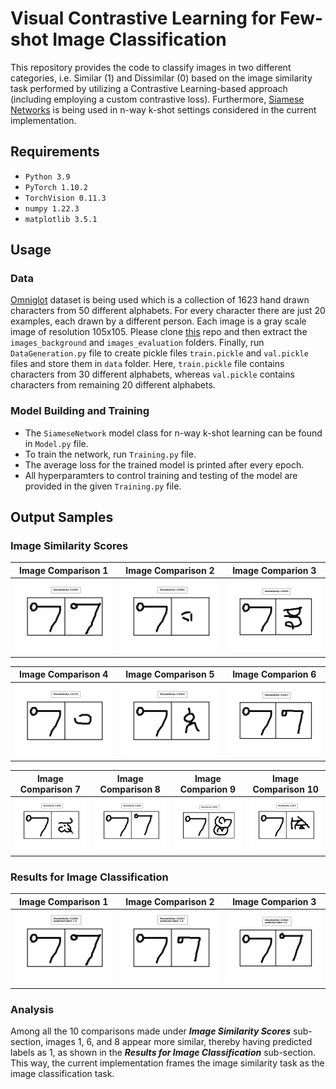 # Visual Contrastive Learning for Few-shot Image Classification
This repository provides the code to classify images in two different categories, i.e. Similar (1) and Dissimilar (0) based on the image similarity task performed by utilizing a Contrastive Learning-based approach (including employing a custom contrastive loss). Furthermore, [Siamese Networks]() is being used in n-way k-shot settings considered in the current implementation.
## Requirements
- `Python 3.9`
- `PyTorch 1.10.2`
- `TorchVision 0.11.3`
- `numpy 1.22.3`
- `matplotlib 3.5.1`
## Usage
### Data
[Omniglot](https://github.com/brendenlake/omniglot/tree/master/python) dataset is being used which is a collection of 1623 hand drawn characters from 50 different alphabets. For every character there are just 20 examples, each drawn by a different person. Each image is a gray scale image of resolution 105x105. Please clone [this](https://github.com/brendenlake/omniglot/tree/master/python) repo and then extract the `images_background` and `images_evaluation` folders. Finally, run `DataGeneration.py` file to create pickle files `train.pickle` and `val.pickle` files and store them in `data` folder. Here, `train.pickle` file contains characters from 30 different alphabets, whereas `val.pickle` contains characters from remaining 20 different alphabets.
### Model Building and Training
- The `SiameseNetwork` model class for n-way k-shot learning can be found in `Model.py` file.
- To train the network, run `Training.py` file.
- The average loss for the trained model is printed after every epoch.
- All hyperparamters to control training and testing of the model are provided in the given `Training.py` file.
## Output Samples
### Image Similarity Scores
| Image Comparison 1        | Image Comparison 2           | Image Comparion 3           |
| ------------------------- |:----------------------------:|:---------------------------:|
| ![alt text](https://github.com/fork123aniket/Visual-Contrastive-Learning-for-Few-shot-Image-Classification/blob/main/Images/1.png) | ![alt text](https://github.com/fork123aniket/Visual-Contrastive-Learning-for-Few-shot-Image-Classification/blob/main/Images/2.png) | ![alt text](https://github.com/fork123aniket/Visual-Contrastive-Learning-for-Few-shot-Image-Classification/blob/main/Images/3.png) |

| Image Comparison 4        | Image Comparison 5           | Image Comparion 6           |
| ------------------------- |:----------------------------:|:---------------------------:|
| ![alt text](https://github.com/fork123aniket/Visual-Contrastive-Learning-for-Few-shot-Image-Classification/blob/main/Images/4.png) | ![alt text](https://github.com/fork123aniket/Visual-Contrastive-Learning-for-Few-shot-Image-Classification/blob/main/Images/5.png) | ![alt text](https://github.com/fork123aniket/Visual-Contrastive-Learning-for-Few-shot-Image-Classification/blob/main/Images/6.png) |

| Image Comparison 7        | Image Comparison 8           | Image Comparion 9           | Image Comparison 10           |
| ------------------------- |:----------------------------:|:------------------:|:-------------------:|
| ![alt text](https://github.com/fork123aniket/Visual-Contrastive-Learning-for-Few-shot-Image-Classification/blob/main/Images/7.png) | ![alt text](https://github.com/fork123aniket/Visual-Contrastive-Learning-for-Few-shot-Image-Classification/blob/main/Images/8.png) | ![alt text](https://github.com/fork123aniket/Visual-Contrastive-Learning-for-Few-shot-Image-Classification/blob/main/Images/9.png) | ![alt text](https://github.com/fork123aniket/Visual-Contrastive-Learning-for-Few-shot-Image-Classification/blob/main/Images/10.png) |
### Results for Image Classification
| Image Comparison 1        | Image Comparison 2           | Image Comparion 3  |
| ------------------------- |:----------------------------:|:------------------:|
| ![alt text](https://github.com/fork123aniket/Visual-Contrastive-Learning-for-Few-shot-Image-Classification/blob/main/Images/11.png) | ![alt text](https://github.com/fork123aniket/Visual-Contrastive-Learning-for-Few-shot-Image-Classification/blob/main/Images/12.png) | ![alt text](https://github.com/fork123aniket/Visual-Contrastive-Learning-for-Few-shot-Image-Classification/blob/main/Images/13.png) |
### Analysis
Among all the 10 comparisons made under ***Image Similarity Scores*** sub-section, images 1, 6, and 8 appear more similar, thereby having predicted labels as 1, as shown in the ***Results for Image Classification*** sub-section. This way, the current implementation frames the image similarity task as the image classification task.
